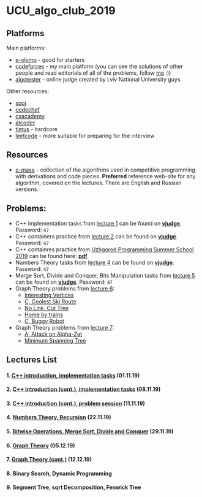 # UCU_algo_club_2019

## Platforms

Main platforms:

* [e-olymp](https://www.e-olymp.com/en/) - good for starters
* [codeforces](http://codeforces.com/) - my main platform (you can see the solutions of other people and read editorials of all of the problems, follow [me](http://codeforces.com/profile/yura_antonych) :))
* [algotester](https://algotester.com/uk) - online judge created by Lviv National University guys

Other resources:
* [spoj](https://www.spoj.com/)
* [codechef](https://www.codechef.com/)
* [csacademy](https://csacademy.com/)
* [atcoder](https://atcoder.jp/)
* [timus](http://acm.timus.ru/) - hardcore
* [leetcode](https://leetcode.com/) - more suitable for preparing for the interview

## Resources
* [e-maxx](https://e-maxx.ru/) - collection of the algorithms used in competitive programming with derivations and code pieces. **Preferred** reference web-site for any algorithm, covered on the lectures. There are English and Russian versions.

## Problems:
* C++ implementation tasks from [lecture 1](Lecture1/README.md) can be found on **[vjudge](https://vjudge.net/contest/339635)**. Password: ```47```
* C++ containers practice from [lecture 2](Lecture2/README.md) can be found on **[vjudge](https://vjudge.net/contest/340937)**. Password: ```47```
* C++ containres practice from [Uzhgorod Programming Summer School 2019](http://codeschool.uzhnu.edu.ua/en) can be found here: **[pdf](Lecture2/Materials/Statements.pdf)**
* Numbers Theory tasks from [lecture 4](Lecture4/README.md) can be found on **[vjudge](https://vjudge.net/contest/342783)**. Password: ```47```
* Merge Sort, Divide and Conquer, Bits Manipulation tasks from [lecture 5](Lecture5/README.md) can be found on **[vjudge](https://vjudge.net/contest/345933)**. Password: ```47```
* Graph Theory problems from [lecture 6](Lecture6/README.md):
    * [Interesting Vertices](https://codeforces.com/gym/102348/problem/B?locale=en)
    * [C, Coolest Ski Route](https://codeforces.com/gym/102021)
    * [No Link, Cut Tree](http://codeforces.com/problemset/gymProblem/101484/F)
    * [Home by trains](https://www.e-olymp.com/en/problems/750)
    * [C, Buggy Robot](http://codeforces.com/gym/101291)
* Graph Theory problems from [lecture 7](Lecture7/README.md):
    * [A, Attack on Alpha-Zet](https://codeforces.com/gym/102021)
    * [Minimum Spanning Tree](https://www.e-olymp.com/en/problems/981)

## Lectures List
#### 1. [C++ introduction, implementation tasks](Lecture1/README.md) (01.11.19)
#### 2. [C++ introduction (cont.), implementation tasks](Lecture2/README.md) (08.11.19)
#### 3. [C++ introduction (cont.), problem session](Lecture3/README.md) (11.11.19)
#### 4. [Numbers Theory, Recursion](Lecture4/README.md) (22.11.19)
#### 5. [Bitwise Operations, Merge Sort, Divide and Conquer](Lecture5/README.md) (29.11.19)
#### 6. [Graph Theory](Lecture6/README.md) (05.12.19)
#### 7. [Graph Theory (cont.)](Lecture7/README.md) (12.12.19)
#### 8. Binary Search, Dynamic Programming
#### 9. Segment Tree, sqrt Decomposition, Fenwick Tree
